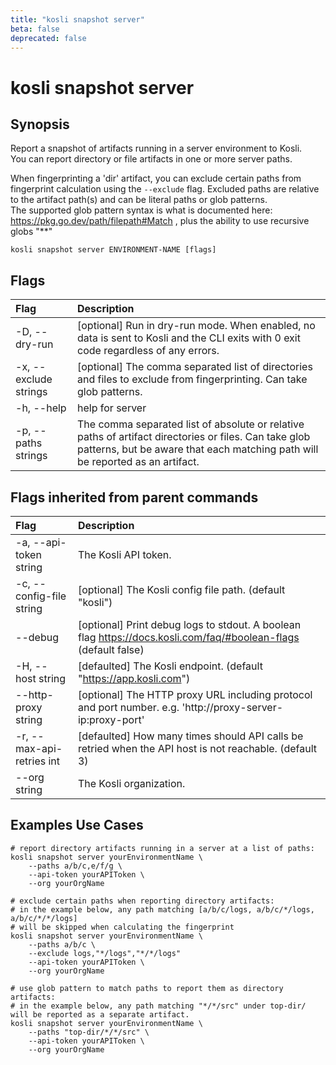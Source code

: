 ```yaml
---
title: "kosli snapshot server"
beta: false
deprecated: false
---
```


# kosli snapshot server

## Synopsis

Report a snapshot of artifacts running in a server environment to Kosli.  
You can report directory or file artifacts in one or more server paths.

When fingerprinting a 'dir' artifact, you can exclude certain paths from fingerprint calculation 
using the `--exclude` flag.
Excluded paths are relative to the artifact path(s) and can be literal paths or
glob patterns.  
The supported glob pattern syntax is what is documented here: https://pkg.go.dev/path/filepath#Match , 
plus the ability to use recursive globs "**"

```shell
kosli snapshot server ENVIRONMENT-NAME [flags]
```

## Flags
| Flag | Description |
| :--- | :--- |
|    -D, --dry-run  |  [optional] Run in dry-run mode. When enabled, no data is sent to Kosli and the CLI exits with 0 exit code regardless of any errors.  |
|    -x, --exclude strings  |  [optional] The comma separated list of directories and files to exclude from fingerprinting. Can take glob patterns.  |
|    -h, --help  |  help for server  |
|    -p, --paths strings  |  The comma separated list of absolute or relative paths of artifact directories or files. Can take glob patterns, but be aware that each matching path will be reported as an artifact.  |


## Flags inherited from parent commands
| Flag | Description |
| :--- | :--- |
|    -a, --api-token string  |  The Kosli API token.  |
|    -c, --config-file string  |  [optional] The Kosli config file path. (default "kosli")  |
|        --debug  |  [optional] Print debug logs to stdout. A boolean flag https://docs.kosli.com/faq/#boolean-flags (default false)  |
|    -H, --host string  |  [defaulted] The Kosli endpoint. (default "https://app.kosli.com")  |
|        --http-proxy string  |  [optional] The HTTP proxy URL including protocol and port number. e.g. 'http://proxy-server-ip:proxy-port'  |
|    -r, --max-api-retries int  |  [defaulted] How many times should API calls be retried when the API host is not reachable. (default 3)  |
|        --org string  |  The Kosli organization.  |


## Examples Use Cases

```shell
# report directory artifacts running in a server at a list of paths:
kosli snapshot server yourEnvironmentName \
	--paths a/b/c,e/f/g \
	--api-token yourAPIToken \
	--org yourOrgName  
	
# exclude certain paths when reporting directory artifacts: 
# in the example below, any path matching [a/b/c/logs, a/b/c/*/logs, a/b/c/*/*/logs]
# will be skipped when calculating the fingerprint
kosli snapshot server yourEnvironmentName \
	--paths a/b/c \
	--exclude logs,"*/logs","*/*/logs"
	--api-token yourAPIToken \
	--org yourOrgName 
	
# use glob pattern to match paths to report them as directory artifacts: 
# in the example below, any path matching "*/*/src" under top-dir/ will be reported as a separate artifact.
kosli snapshot server yourEnvironmentName \
	--paths "top-dir/*/*/src" \
	--api-token yourAPIToken \
	--org yourOrgName
```

